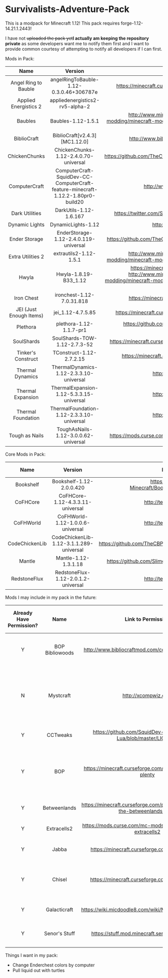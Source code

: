 # Survivalists-Adventure-Pack
This is a modpack for Minecraft 1.12! This pack requires forge-1.12-14.21.1.2443!

I have not <s>uploaded the pack yet</s><b>I actually am keeping the repository private</b> as some developers want me to notify them first and I want to provide common courtesy of attempting to notify all developers if I can first.

Mods in Pack:

**Name**|**Version**|**Link to Permission**|** Link to Download**
:-----:|:-----:|:-----:|:-----:
Angel Ring to Bauble|angelRingToBauble-1.12-0.3.0.46+306787e|https://minecraft.curseforge.com/projects/angel-ring-to-bauble|https://minecraft.curseforge.com/projects/angel-ring-to-bauble
Applied Energistics 2|appliedenergistics2-rv5-alpha-2|http://ae-mod.info|http://ae-mod.info/Downloads/
Baubles|Baubles-1.12-1.5.1|http://www.minecraftforum.net/forums/mapping-and-modding/minecraft-mods/1294623-baubles-1-4-6-1-5-1-updated-2017-8-2|https://mods.curse.com/mc-mods/minecraft/227083-baubles#t1:other-downloads
BiblioCraft|BiblioCraft[v2.4.3][MC1.12.0]|http://www.bibliocraftmod.com/copyright/#modpacks|http://www.bibliocraftmod.com/downloads/
ChickenChunks|ChickenChunks-1.12-2.4.0.70-universal|https://github.com/TheCBProject/ChickenChunks/blob/master/LICENSE.txt|https://minecraft.curseforge.com/projects/chicken-chunks-1-8/files
ComputerCraft|ComputerCraft-SquidDev-CC-ComputerCraft-feature-minecraft-1.12.2-1.80pr0-build20|http://www.computercraft.info/download/|https://cc.crzd.me/ and https://github.com/dan200/ComputerCraft/pull/316
Dark Utilities|DarkUtils-1.12-1.6.167|https://twitter.com/SenorContento/status/898347138664378368|https://minecraft.curseforge.com/projects/dark-utilities/files
Dynamic Lights|DynamicLights-1.12|http://atomicstryker.net/about.php|http://atomicstryker.net/dynamiclights.php
Ender Storage|EnderStorage-1.12-2.4.0.119-universal|https://github.com/TheCBProject/EnderStorage/blob/master/LICENSE.txt|https://minecraft.curseforge.com/projects/ender-storage-1-8/files
Extra Utilities 2|extrautils2-1.12-1.5.1|http://www.minecraftforum.net/forums/mapping-and-modding/minecraft-mods/wip-mods/1443963-extra-utilities-v1-1-0k| 
Hwyla|Hwyla-1.8.19-B33_1.12|https://minecraft.curseforge.com/projects/hwyla and http://www.minecraftforum.net/forums/mapping-and-modding/minecraft-mods/1289765-waila-1-5-7-for-1-7-10-1-6-0-for-1-8-1| 
Iron Chest|ironchest-1.12-7.0.31.818|https://minecraft.curseforge.com/projects/iron-chests| 
JEI (Just Enough Items)|jei_1.12-4.7.5.85|https://minecraft.curseforge.com/projects/just-enough-items-jei| 
Plethora|plethora-1.12-1.1.7-pr1|https://github.com/SquidDev-CC/plethora/blob/minecraft-1.12/ReadMe.md| 
SoulShards|SoulShards-TOW-1.12-2.7.3-52|https://minecraft.curseforge.com/projects/soul-shards-the-old-ways| 
Tinker's Construct|TConstruct-1.12-2.7.2.15|https://minecraft.curseforge.com/projects/tinkers-construct| 
Thermal Dynamics|ThermalDynamics-1.12-2.3.3.10-universal|http://teamcofh.com/permissions/| 
Thermal Expansion|ThermalExpansion-1.12-5.3.3.15-universal|http://teamcofh.com/permissions/| 
Thermal Foundation|ThermalFoundation-1.12-2.3.3.10-universal|http://teamcofh.com/permissions/| 
Tough as Nails|ToughAsNails-1.12-3.0.0.62-universal|https://mods.curse.com/mc-mods/minecraft/246391-tough-as-nails| 

Core Mods in Pack:

**Name**|**Version**|**Link to Permission**|** Link to Download**
:-----:|:-----:|:-----:|:-----:
Bookshelf|Bookshelf-1.12-2.0.0.420|https://github.com/Darkhax-Minecraft/Bookshelf/blob/master/README.md|
CoFHCore|CoFHCore-1.12-4.3.3.11-universal|http://teamcofh.com/permissions/|
CoFHWorld|CoFHWorld-1.12-1.0.0.6-universal|http://teamcofh.com/permissions/|
CodeChickenLib|CodeChickenLib-1.12-3.1.1.289-universal|https://github.com/TheCBProject/CodeChickenLib/blob/master/LICENSE|
Mantle|Mantle-1.12-1.3.1.18|https://github.com/SlimeKnights/Mantle/blob/master/README.md|
RedstoneFlux|RedstoneFlux-1.12-2.0.1.2-universal|http://teamcofh.com/permissions/|

Mods I may include in my pack in the future:

**Already Have Permission?**|**Name**|**Link to Permission**|**Reason I want the Mod**|**Reason for Not Already in Pack**
:-----:|:-----:|:-----:|:-----:|:-----:
Y|BOP Bibliowoods|http://www.bibliocraftmod.com/copyright/#modpacks|Allows wood from BOP to be available for use by Bibliocraft|Not yet updated to Minecraft 1.12
N|Mystcraft|http://xcompwiz.com|For ComputerCraft controllable Portals|Both because of lack of permission and because not up to date with 1.12
Y|CCTweaks|https://github.com/SquidDev-CC/CCTweaks-Lua/blob/master/LICENSE|For Websockets|Not up to date with 1.12
Y|BOP|https://minecraft.curseforge.com/projects/biomes-o-plenty|For Biomes|Computer not powerful enough to run mod... Messing with settings!
Y|Betweenlands|https://minecraft.curseforge.com/projects/angry-pixel-the-betweenlands-mod|New type of survival|Not updated to 1.12
Y|Extracells2|https://mods.curse.com/mc-mods/minecraft/229218-extracells2|Put liquids into ae system|Not updated to 1.12
Y|Jabba|https://minecraft.curseforge.com/projects/jabba|Barrels|Not updated to 1.12
Y|Chisel|https://minecraft.curseforge.com/projects/chisel|Decoration Blocks|Crashed game when testing... May be fixable!
Y|Galacticraft|https://wiki.micdoodle8.com/wiki/Modpack\_Permission|Space Design|Not updated to 1.12
Y|Senor's Stuff|https://stuff.mod.minecraft.senorcontento.com/|I am developing it for my own needs|I have not developed it yet!

Things I want in my pack:
* Change Enderchest colors by computer
* Pull liquid out with turtles
